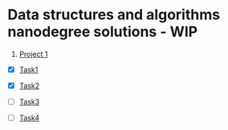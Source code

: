 # Data structures and algorithms nanodegree solutions - WIP

1. [Project 1](/P0)

- [x] [Task1](/P0/Task1.py)
- [x] [Task2](/P0/Task2.py)
- [ ] [Task3](/P0/Task3.py)
- [ ] [Task4](/P0/Task4.py)

